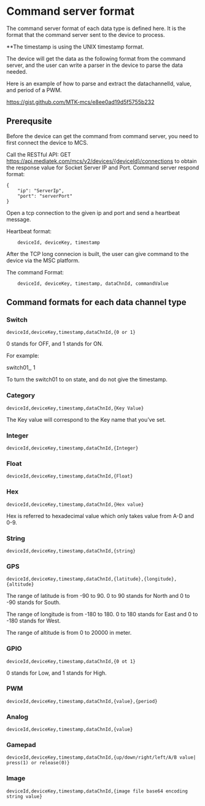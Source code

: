 # Command server format
The command server format of each data type is defined here. It is the format that the command server sent to the device to process.

**The timestamp is using the UNIX timestamp format.

The device will get the data as the following format from the command server, and the user can write a parser in the device to parse the data needed.

Here is an example of how to parse and extract the datachannelId, value, and period of a PWM.

https://gist.github.com/MTK-mcs/e8ee0ad19d5f5755b232


## Prerequsite
Before the device can get the command from command server, you need to first connect the device to MCS.

Call the RESTful API: GET https://api.mediatek.com/mcs/v2/devices/{deviceId}/connections to obtain the response value for Socket Server IP and Port.
Command server respond format:

```
{
    "ip": "ServerIp",
    "port": "serverPort"
}

```
Open a tcp connection to the given ip and port and send a heartbeat message.

Heartbeat format:

```
    deviceId, deviceKey, timestamp

```
After the TCP long connecion is built, the user can give command to the device via the MSC platform.

The command Format:
```
    deviceId, deviceKey, timestamp, dataChnId, commandValue

```


## Command formats for each data channel type


### Switch

```
deviceId,deviceKey,timestamp,dataChnId,{0 or 1}

```
0 stands for OFF, and 1 stands for ON.

For example:

switch01,, 1

To turn the switch01 to on state, and do not give the timestamp.

### Category
```
deviceId,deviceKey,timestamp,dataChnId,{Key Value}
```
The Key value will correspond to the Key name that you’ve set.

### Integer
```
deviceId,deviceKey,timestamp,dataChnId,{Integer}
```

### Float
```
deviceId,deviceKey,timestamp,dataChnId,{Float}
```

### Hex
```
deviceId,deviceKey,timestamp,dataChnId,{Hex value}
```
Hex is referred to hexadecimal value which only takes value from A-D and 0-9.

### String
```
deviceId,deviceKey,timestamp,dataChnId,{string}
```

### GPS
```
deviceId,deviceKey,timestamp,dataChnId,{latitude},{longitude},{altitude}
```

The range of latitude is from -90 to 90. 0 to 90 stands for North and 0 to -90 stands for South.

The range of longitude is from -180 to 180. 0 to 180 stands for East and 0 to -180 stands for West.

The range of altitude is from 0 to 20000 in meter.

### GPIO
```
deviceId,deviceKey,timestamp,dataChnId,{0 ot 1}
```
0 stands for Low, and 1 stands for High.

### PWM
```
deviceId,deviceKey,timestamp,dataChnId,{value},{period}

```

### Analog
```
deviceId,deviceKey,timestamp,dataChnId,{value}

```

### Gamepad
```
deviceId,deviceKey,timestamp,dataChnId,{up/down/right/left/A/B value| press(1) or release(0)}

```

### Image
```
deviceId,deviceKey,timestamp,dataChnId,{image file base64 encoding string value}

```
